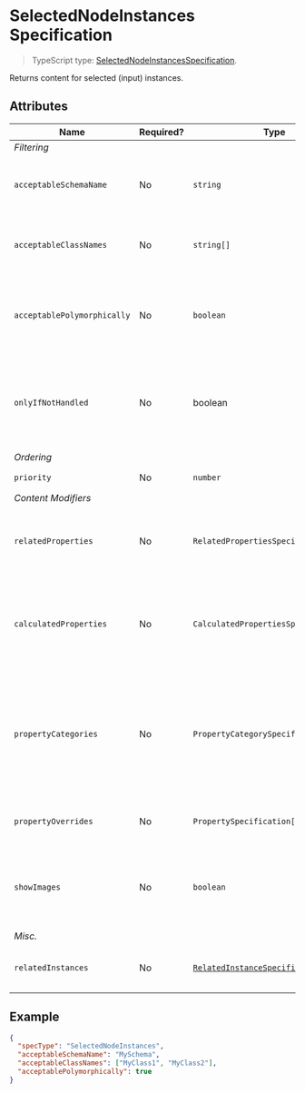 # SelectedNodeInstances Specification

> TypeScript type: [SelectedNodeInstancesSpecification]($presentation-common).

Returns content for selected (input) instances.

## Attributes

| Name                        | Required? | Type                                                                                | Default | Meaning                                                                                                                                                                                                                                                    |
| --------------------------- | --------- | ----------------------------------------------------------------------------------- | ------- | ---------------------------------------------------------------------------------------------------------------------------------------------------------------------------------------------------------------------------------------------------------- |
| *Filtering*                 |
| `acceptableSchemaName`      | No        | `string`                                                                            | `""`    | Filter selected nodes by specified schema name. All schemas are accepted if not specified.                                                                                                                                                                 |
| `acceptableClassNames`      | No        | `string[]`                                                                          | `[]`    | Filter selected nodes by specified class names. All classes are accepted if not specified.                                                                                                                                                                 |
| `acceptablePolymorphically` | No        | `boolean`                                                                           | `false` | Should `acceptableClassNames` property be checked polymorphically. If true, all derived classes are accepted as well.                                                                                                                                      |
| `onlyIfNotHandled`          | No        | boolean                                                                             | `false` | Identifies whether we should ignore this specification if there is already an existing specification with higher `priority` that already provides content.                                                                                                 |
| *Ordering*                  |
| `priority`                  | No        | `number`                                                                            | `1000`  | Changes the order of specifications.                                                                                                                                                                                                                       |
| *Content Modifiers*         |
| `relatedProperties`         | No        | `RelatedPropertiesSpecification[]`                                                  | `[]`    | Specifications of [related properties](./Terminology.md#related-properties) which are included in the generated content. *See [this page](./RelatedPropertiesSpecification.md) for more details*                                                           |
| `calculatedProperties`      | No        | `CalculatedPropertiesSpecification[]`                                               | `[]`    | Specifications of calculated properties whose values are generated using provided ECExpressions. *See [this page](./CalculatedPropertiesSpecification.md) for more details*                                                                                |
| `propertyCategories`        | No        | `PropertyCategorySpecification[]`                                                   | `[]`    | Specifications for custom categories. Simply defining the categories does nothing - they have to be referenced from `PropertySpecification` defined in `propertyOverrides` by `id`. *See [this page](./PropertyCategorySpecification.md) for more details* |
| `propertyOverrides`         | No        | `PropertySpecification[]`                                                           | `[]`    | Specifications for various property overrides. *See [this page](./PropertySpecification.md) for more details*                                                                                                                                              |
| `showImages`                | No        | `boolean`                                                                           | `false` | Should image IDs be calculated for the returned instances. When `true`, [ImageIdOverride](../customization/ImageIdOverride.md) rules get applied when creating content.                                                                                    |
| *Misc.*                     |
| `relatedInstances`          | No        | [`RelatedInstanceSpecification[]`](../Common-Rules/RelatedInstanceSpecification.md) | `[]`    | Specifications of [related instances](../Common-Rules/RelatedInstanceSpecification.md) that can be used in content creation.                                                                                                                               |

## Example

```JSON
{
  "specType": "SelectedNodeInstances",
  "acceptableSchemaName": "MySchema",
  "acceptableClassNames": ["MyClass1", "MyClass2"],
  "acceptablePolymorphically": true
}
```
